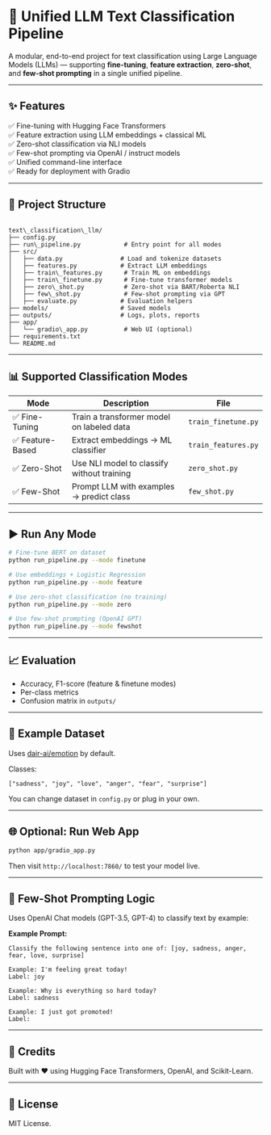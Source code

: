 # 🧠 Unified LLM Text Classification Pipeline

A modular, end-to-end project for text classification using Large Language Models (LLMs) — supporting **fine-tuning**, **feature extraction**, **zero-shot**, and **few-shot prompting** in a single unified pipeline.

---

## ✨ Features

✅ Fine-tuning with Hugging Face Transformers  
✅ Feature extraction using LLM embeddings + classical ML  
✅ Zero-shot classification via NLI models  
✅ Few-shot prompting via OpenAI / instruct models  
✅ Unified command-line interface  
✅ Ready for deployment with Gradio

---

## 📂 Project Structure

```

text\_classification\_llm/
├── config.py
├── run\_pipeline.py            # Entry point for all modes
├── src/
│   ├── data.py                # Load and tokenize datasets
│   ├── features.py            # Extract LLM embeddings
│   ├── train\_features.py      # Train ML on embeddings
│   ├── train\_finetune.py      # Fine-tune transformer models
│   ├── zero\_shot.py           # Zero-shot via BART/Roberta NLI
│   ├── few\_shot.py            # Few-shot prompting via GPT
│   ├── evaluate.py            # Evaluation helpers
├── models/                    # Saved models
├── outputs/                   # Logs, plots, reports
├── app/
│   └── gradio\_app.py          # Web UI (optional)
├── requirements.txt
└── README.md

````

---

## 📊 Supported Classification Modes

| Mode             | Description                                         | File             |
|------------------|-----------------------------------------------------|------------------|
| ✅ Fine-Tuning     | Train a transformer model on labeled data          | `train_finetune.py` |
| ✅ Feature-Based   | Extract embeddings → ML classifier                 | `train_features.py` |
| ✅ Zero-Shot       | Use NLI model to classify without training         | `zero_shot.py`      |
| ✅ Few-Shot        | Prompt LLM with examples → predict class           | `few_shot.py`       |

---


## ▶️ Run Any Mode

```bash
# Fine-tune BERT on dataset
python run_pipeline.py --mode finetune

# Use embeddings + Logistic Regression
python run_pipeline.py --mode feature

# Use zero-shot classification (no training)
python run_pipeline.py --mode zero

# Use few-shot prompting (OpenAI GPT)
python run_pipeline.py --mode fewshot
```

---

## 📈 Evaluation

* Accuracy, F1-score (feature & finetune modes)
* Per-class metrics
* Confusion matrix in `outputs/`

---

## 🧪 Example Dataset

Uses [dair-ai/emotion](https://huggingface.co/datasets/dair-ai/emotion) by default.

Classes:

```
["sadness", "joy", "love", "anger", "fear", "surprise"]
```

You can change dataset in `config.py` or plug in your own.

---

## 🌐 Optional: Run Web App

```bash
python app/gradio_app.py
```

Then visit `http://localhost:7860/` to test your model live.

---

## 🧠 Few-Shot Prompting Logic

Uses OpenAI Chat models (GPT-3.5, GPT-4) to classify text by example:

**Example Prompt:**

```
Classify the following sentence into one of: [joy, sadness, anger, fear, love, surprise]

Example: I'm feeling great today!
Label: joy

Example: Why is everything so hard today?
Label: sadness

Example: I just got promoted!
Label:
```

---


## 🧠 Credits

Built with ❤️ using Hugging Face Transformers, OpenAI, and Scikit-Learn.

---

## 📄 License

MIT License.

```


